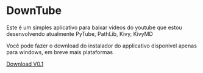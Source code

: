 # DownTube

Este é um simples aplicativo para baixar videos do youtube que estou desenvolvendo atualmente
PyTube, PathLib, Kivy, KivyMD

Você pode fazer o download do instalador do applicativo disponivel apenas para windows, em breve mais plataformas

<a href="https://drive.google.com/file/d/13ys2gzZmw-dKO70ZQS11xu_x4YZpvp6n/view?usp=sharing">Download V0.1</a>
